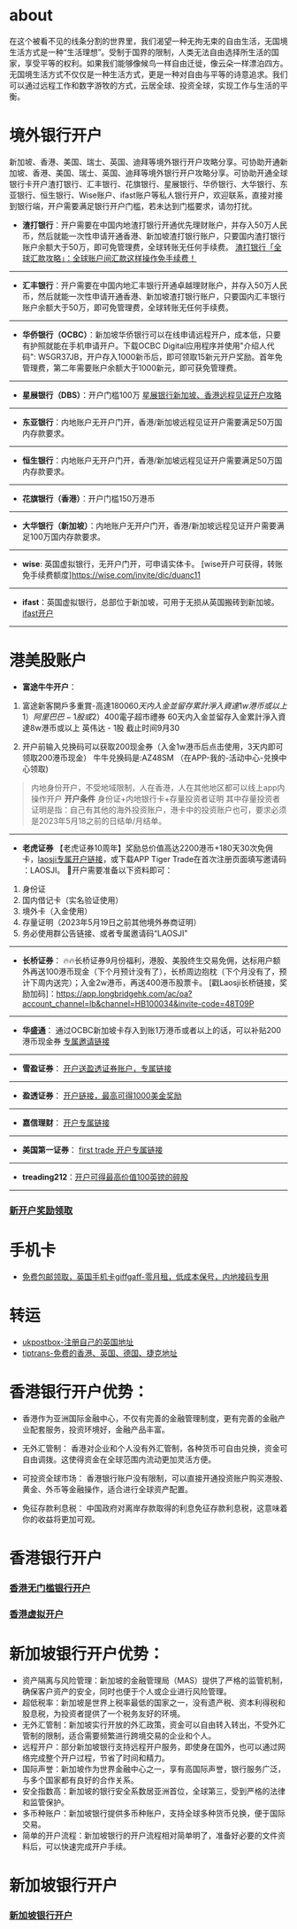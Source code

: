 # about
在这个被看不见的线条分割的世界里，我们渴望一种无拘无束的自由生活，无国境生活方式是一种“生活理想”。受制于国界的限制，人类无法自由选择所生活的国家，享受平等的权利。如果我们能够像候鸟一样自由迁徙，像云朵一样漂泊四方。无国境生活方式不仅仅是一种生活方式，更是一种对自由与平等的诗意追求。我们可以通过远程工作和数字游牧的方式，云居全球、投资全球，实现工作与生活的平衡。

# 境外银行开户
新加坡、香港、美国、瑞士、英国、迪拜等境外银行开户攻略分享。可协助开通新加坡、香港、美国、瑞士、英国、迪拜等境外银行开户攻略分享。可协助开通全球银行卡开户渣打银行、汇丰银行、花旗银行、星展银行、华侨银行、大华银行、东亚银行、恒生银行、Wise账户、ifast账户等私人银行开户，欢迎联系，直接对接到银行端，开户需要满足银行开户门槛，若未达到门槛要求，请勿打扰。
- **渣打银行**：开户需要在中国内地渣打银行开通优先理财账户，并存入50万人民币，然后就能一次性申请开通香港、新加坡渣打银行账户，只要国内渣打银行账户余额大于50万，即可免管理费，全球转账无任何手续费。
[渣打银行「全球汇款攻略」：全球账户间汇款这样操作免手续费！](https://mp.weixin.qq.com/s/0riz1DNQFxsWEYqr3uL2gg)
---
- **汇丰银行**：开户需要在中国内地汇丰银行开通卓越理财账户，并存入50万人民币，然后就能一次性申请开通香港、新加坡渣打银行账户，只要国内汇丰银行账户余额大于50万，即可免管理费，全球转账无任何手续费。
---
- **华侨银行（OCBC）**：新加坡华侨银行可以在线申请远程开户，成本低，只要有护照就能在手机申请开户。下载OCBC Digital应用程序并使用"介绍人代码": W5GR37JB，开户存入1000新币后，即可领取15新元开户奖励。首年免管理费，第二年需要账户余额大于1000新元，即可获免管理费。
---
- **星展银行（DBS）**：开户门槛100万
[星展银行新加坡、香港远程见证开户攻略](https://mp.weixin.qq.com/s/OccuRbAAmzLAOAGFQHcITA)
---
- **东亚银行**：内地账户无开户门开，香港/新加坡远程见证开户需要满足50万国内存款要求。
---
- **恒生银行**：内地账户无开户门开，香港/新加坡远程见证开户需要满足50万国内存款要求。
---
- **花旗银行（香港）**：开户门槛150万港币
---
- **大华银行（新加坡）**：内地账户无开户门开，香港/新加坡远程见证开户需要满足100万国内存款要求。
---
- **wise**: 英国虚拟银行，无开户门开，可申请实体卡。
[wise开户可获得，转账免手续费额度]https://wise.com/invite/dic/duanc11
---
- **ifast**：英国虚拟银行，总部位于新加坡，可用于无损从英国搬砖到新加坡。
[ifast开户](https://www.ifastgb.com/tellafriend/chaod1702)
---
# 港美股账户
- **富途牛牛开户**：
1. 富途新客開戶多重賞-高達$1800 
60天内入金並留存累計淨入資達1w港币或以上
 1）阿里巴巴 - 1股 或
 2）$400電子超市禮券 
60天内入金並留存入金累計淨入資達8w港币或以上 英伟达 - 1股
截止时间9月30

2. 开户前输入兑换码可以获取200现金券（入金1w港币后点击使用，3天内即可领取200港币现金） 
牛牛兑换码是:AZ48SM （在APP-我的-活动中心-兑换中心领取)
> 内地身份开户，不受地域限制，人在香港，人在其他地区都可以线上app内操作开户
**开户条件**
身份证+内地银行卡+存量投资者证明
其中存量投资者证明是指：自己有其他的海外投资账户，港卡中的投资账户也可，要求必须是2023年5月18之前的日结单/月结单。
---
- **老虎证券**
【老虎证券10周年】奖励总价值高达2200港币+180天30次免佣卡，[laosji专属开户链接](https://tigr.link/7gIFaD)，或下载APP Tiger Trade在首次注册页面填写邀请码 ：LAOSJI。
🐅开户需要准备以下资料即可：
1. 身份证
2. 国内借记卡（实名验证使用）
3. 境外卡（入金使用）
4. 存量证明（2023年5月19日之前其他境外券商证明）
5. 务必使用群公告链接、或者专属邀请码“LAOSJI”
---
- **长桥证券**：
🔥🔥长桥证券9月份福利，港股、美股终生交易免佣，达标用户额外再送100港币现金（下个月预计没有了），长桥周边抱枕（下个月没有了，预计下周内送完）；入金2w港币，再送400港币股票卡。
[戳Laosji长桥链接，奖励加码]：https://app.longbridgehk.com/ac/oa?account_channel=lb&channel=HB100034&invite-code=48T09P
---
- **华盛通**：
通过OCBC新加坡卡存入到账1万港币或者以上的话，可以补贴200港币现金券
[专属邀请链接](https://www.hstbroker.com/kh/apply/online?_scnl=E1NC)
---
- **雪盈证券**：
[开户送盈透证券账户，专属链接](https://sourl.cn/PYaK2E)
---
- **盈透证券**：
[开户链接，最高可得1000美金奖励](https://www.interactivebrokers.com/referral/chao135)
---
- **嘉信理财**：
[开户专属链接](https://www.schwab.com/client-referral?refrid=REFERCHPQ83NZ)
---
- **美国第一证券**：
[first trade 开户专属链接](https://affiliate.firstrade.com/affiliate/idevaffiliate.php?id=1679)
---
- **treading212**：[开户可得最高价值100英镑的碎股](https://www.trading212.com/invite/19BaD17WnV)
---
### [新开户奖励领取](https://fl.laosji.net/)

# 手机卡
- [免费包邮领取，英国手机卡giffgaff-零月租，低成本保号，内地接码专用](http://www.giffgaff.com/orders/affiliate/pmdua778_1721188536165)

# 转运
- [ukpostbox-注册自己的英国地址](https://client.ipostalmail.net/Signup?Referrer=REF138644)
- [tiptrans-免费的香港、英国、德国、捷克地址](https://www.tiptrans.com/?ref=131031)

# 香港银行开户优势：
- 香港作为亚洲国际金融中心，不仅有完善的金融管理制度，更有完善的金融产业配套服务，投资环境好，金融产品丰富。

- 无外汇管制： 香港对企业和个人没有外汇管制，各种货币可自由兑换，资金可自由调拨。这使得资金在全球范围内流动更加灵活方便。

- 可投资全球市场： 香港银行账户没有限制，可以直接开通投资账户购买港股、黄金、外币等金融操作，适合进行全球资产配置。

- 免征存款利息税： 中国政府对离岸存款取得的利息免征存款利息税，这意味着你的收益将更加可观。
# 香港银行开户
### [香港无门槛银行开户](https://github.com/laosji/bank/wiki/%E9%A6%99%E6%B8%AF%E9%93%B6%E8%A1%8C%E5%BC%80%E6%88%B7)
### [香港虚拟开户](https://github.com/laosji/bank/wiki/%E9%A6%99%E6%B8%AF%E8%99%9A%E6%8B%9F%E9%93%B6%E8%A1%8C)


# 新加坡银行开户优势：
- 资产隔离与风险管理：新加坡的金融管理局（MAS）提供了严格的监管机制，确保客户资产的安全，同时也便于个人或企业进行风险管理。
- 超低税率：新加坡是世界上税率最低的国家之一，没有遗产税、资本利得税和股息税，为投资者提供了一个税务友好的环境。
- 无外汇管制：新加坡实行开放的外汇政策，资金可以自由转入转出，不受外汇管制的限制，适合需要频繁进行跨境交易的企业和个人。
- 远程开户：部分新加坡银行支持远程开户服务，即使身在国外，也可以通过网络完成整个开户过程，节省了时间和精力。
- 国际声誉：新加坡作为世界金融中心之一，享有高国际声誉，银行服务广泛，与多个国家都有良好的合作关系。
- 安全指数高：新加坡的银行安全系数居亚洲首位，全球第三，受到严格的法律和监管保护。
- 多币种账户：新加坡银行提供多币种账户，支持全球多种货币兑换，便于国际交易。
- 简单的开户流程：新加坡银行的开户流程相对简单明了，准备好必要的文件资料后，可以快速完成开户手续。

# 新加坡银行开户
### [新加坡银行开户](https://github.com/laosji/bank/wiki/%E6%96%B0%E5%8A%A0%E5%9D%A1%E9%93%B6%E8%A1%8C%E5%BC%80%E6%88%B7)
